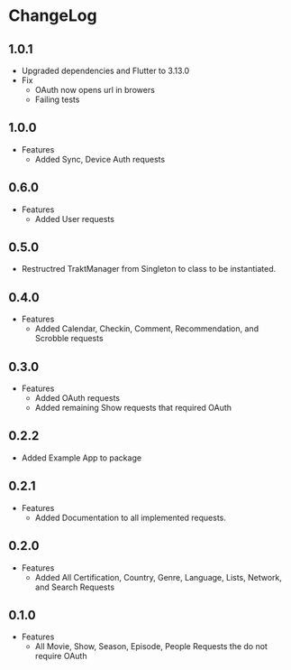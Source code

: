 # ChangeLog

## 1.0.1
- Upgraded dependencies and Flutter to 3.13.0
- Fix
    - OAuth now opens url in browers
    - Failing tests

## 1.0.0
- Features
    - Added Sync, Device Auth requests

## 0.6.0
- Features
    - Added User requests

## 0.5.0
- Restructred TraktManager from Singleton to class to be instantiated.

## 0.4.0
- Features
    - Added Calendar, Checkin, Comment, Recommendation, and Scrobble requests

## 0.3.0
- Features
    - Added OAuth requests
    - Added remaining Show requests that required OAuth

## 0.2.2
- Added Example App to package

## 0.2.1
- Features
    - Added Documentation to all implemented requests.

## 0.2.0
- Features
    - Added All Certification, Country, Genre, Language, Lists, Network, and Search Requests

## 0.1.0
- Features
    - All Movie, Show, Season, Episode, People Requests the do not require OAuth
